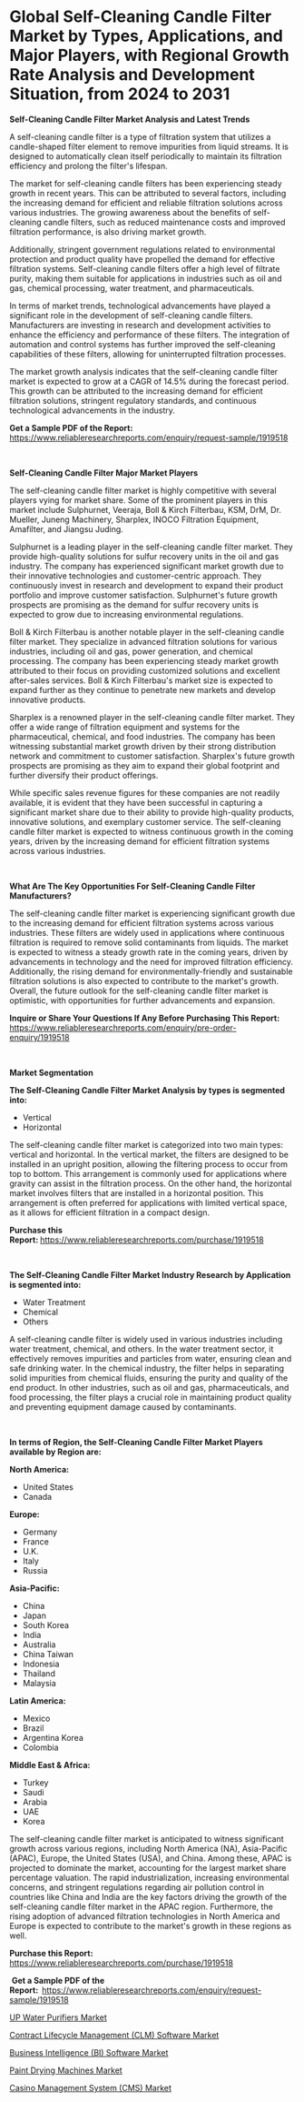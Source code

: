 <p><h1>Global Self-Cleaning Candle Filter Market by Types, Applications, and Major Players, with Regional Growth Rate Analysis and Development Situation, from 2024 to 2031</h1></p><p><strong>Self-Cleaning Candle Filter Market Analysis and Latest Trends</strong></p>
<p><p>A self-cleaning candle filter is a type of filtration system that utilizes a candle-shaped filter element to remove impurities from liquid streams. It is designed to automatically clean itself periodically to maintain its filtration efficiency and prolong the filter's lifespan.</p><p>The market for self-cleaning candle filters has been experiencing steady growth in recent years. This can be attributed to several factors, including the increasing demand for efficient and reliable filtration solutions across various industries. The growing awareness about the benefits of self-cleaning candle filters, such as reduced maintenance costs and improved filtration performance, is also driving market growth.</p><p>Additionally, stringent government regulations related to environmental protection and product quality have propelled the demand for effective filtration systems. Self-cleaning candle filters offer a high level of filtrate purity, making them suitable for applications in industries such as oil and gas, chemical processing, water treatment, and pharmaceuticals.</p><p>In terms of market trends, technological advancements have played a significant role in the development of self-cleaning candle filters. Manufacturers are investing in research and development activities to enhance the efficiency and performance of these filters. The integration of automation and control systems has further improved the self-cleaning capabilities of these filters, allowing for uninterrupted filtration processes.</p><p>The market growth analysis indicates that the self-cleaning candle filter market is expected to grow at a CAGR of 14.5% during the forecast period. This growth can be attributed to the increasing demand for efficient filtration solutions, stringent regulatory standards, and continuous technological advancements in the industry.</p></p>
<p><strong>Get a Sample PDF of the Report:&nbsp;</strong> <a href="https://www.reliableresearchreports.com/enquiry/request-sample/1919518">https://www.reliableresearchreports.com/enquiry/request-sample/1919518</a></p>
<p>&nbsp;</p>
<p><strong>Self-Cleaning Candle Filter Major Market Players</strong></p>
<p><p>The self-cleaning candle filter market is highly competitive with several players vying for market share. Some of the prominent players in this market include Sulphurnet, Veeraja, Boll & Kirch Filterbau, KSM, DrM, Dr. Mueller, Juneng Machinery, Sharplex, INOCO Filtration Equipment, Amafilter, and Jiangsu Juding.</p><p>Sulphurnet is a leading player in the self-cleaning candle filter market. They provide high-quality solutions for sulfur recovery units in the oil and gas industry. The company has experienced significant market growth due to their innovative technologies and customer-centric approach. They continuously invest in research and development to expand their product portfolio and improve customer satisfaction. Sulphurnet's future growth prospects are promising as the demand for sulfur recovery units is expected to grow due to increasing environmental regulations.</p><p>Boll & Kirch Filterbau is another notable player in the self-cleaning candle filter market. They specialize in advanced filtration solutions for various industries, including oil and gas, power generation, and chemical processing. The company has been experiencing steady market growth attributed to their focus on providing customized solutions and excellent after-sales services. Boll & Kirch Filterbau's market size is expected to expand further as they continue to penetrate new markets and develop innovative products.</p><p>Sharplex is a renowned player in the self-cleaning candle filter market. They offer a wide range of filtration equipment and systems for the pharmaceutical, chemical, and food industries. The company has been witnessing substantial market growth driven by their strong distribution network and commitment to customer satisfaction. Sharplex's future growth prospects are promising as they aim to expand their global footprint and further diversify their product offerings.</p><p>While specific sales revenue figures for these companies are not readily available, it is evident that they have been successful in capturing a significant market share due to their ability to provide high-quality products, innovative solutions, and exemplary customer service. The self-cleaning candle filter market is expected to witness continuous growth in the coming years, driven by the increasing demand for efficient filtration systems across various industries.</p></p>
<p>&nbsp;</p>
<p><strong>What Are The Key Opportunities For Self-Cleaning Candle Filter Manufacturers?</strong></p>
<p><p>The self-cleaning candle filter market is experiencing significant growth due to the increasing demand for efficient filtration systems across various industries. These filters are widely used in applications where continuous filtration is required to remove solid contaminants from liquids. The market is expected to witness a steady growth rate in the coming years, driven by advancements in technology and the need for improved filtration efficiency. Additionally, the rising demand for environmentally-friendly and sustainable filtration solutions is also expected to contribute to the market's growth. Overall, the future outlook for the self-cleaning candle filter market is optimistic, with opportunities for further advancements and expansion.</p></p>
<p><strong>Inquire or Share Your Questions If Any Before Purchasing This Report:</strong> <a href="https://www.reliableresearchreports.com/enquiry/pre-order-enquiry/1919518">https://www.reliableresearchreports.com/enquiry/pre-order-enquiry/1919518</a></p>
<p>&nbsp;</p>
<p><strong>Market Segmentation</strong></p>
<p><strong>The Self-Cleaning Candle Filter Market Analysis by types is segmented into:</strong></p>
<p><ul><li>Vertical</li><li>Horizontal</li></ul></p>
<p><p>The self-cleaning candle filter market is categorized into two main types: vertical and horizontal. In the vertical market, the filters are designed to be installed in an upright position, allowing the filtering process to occur from top to bottom. This arrangement is commonly used for applications where gravity can assist in the filtration process. On the other hand, the horizontal market involves filters that are installed in a horizontal position. This arrangement is often preferred for applications with limited vertical space, as it allows for efficient filtration in a compact design.</p></p>
<p><strong>Purchase this Report:&nbsp;</strong><a href="https://www.reliableresearchreports.com/purchase/1919518">https://www.reliableresearchreports.com/purchase/1919518</a></p>
<p>&nbsp;</p>
<p><strong>The Self-Cleaning Candle Filter Market Industry Research by Application is segmented into:</strong></p>
<p><ul><li>Water Treatment</li><li>Chemical</li><li>Others</li></ul></p>
<p><p>A self-cleaning candle filter is widely used in various industries including water treatment, chemical, and others. In the water treatment sector, it effectively removes impurities and particles from water, ensuring clean and safe drinking water. In the chemical industry, the filter helps in separating solid impurities from chemical fluids, ensuring the purity and quality of the end product. In other industries, such as oil and gas, pharmaceuticals, and food processing, the filter plays a crucial role in maintaining product quality and preventing equipment damage caused by contaminants.</p></p>
<p>&nbsp;</p>
<p><strong>In terms of Region, the Self-Cleaning Candle Filter Market Players available by Region are:</strong></p>
<p>
    <p> <strong> North America: </strong>
        <ul>
            <li>United States</li>
            <li>Canada</li>
        </ul>
        </p> 
    <p> <strong> Europe: </strong>
        <ul>
            <li>Germany</li>
            <li>France</li>
            <li>U.K.</li>
            <li>Italy</li>
            <li>Russia</li>
        </ul>
        </p> 
    <p> <strong> Asia-Pacific: </strong>
        <ul>
            <li>China</li>
            <li>Japan</li>
            <li>South Korea</li>
            <li>India</li>
            <li>Australia</li>
            <li>China Taiwan</li>
            <li>Indonesia</li>
            <li>Thailand</li>
            <li>Malaysia</li>
        </ul>
        </p> 
    <p> <strong> Latin America: </strong>
        <ul>
            <li>Mexico</li>
            <li>Brazil</li>
            <li>Argentina Korea</li>
            <li>Colombia</li>
        </ul>
        </p> 
    <p> <strong> Middle East & Africa: </strong>
        <ul>
            <li>Turkey</li>
            <li>Saudi</li>
            <li>Arabia</li>
            <li>UAE</li>
            <li>Korea</li>
        </ul>
    </p>
    </p>
<p><p>The self-cleaning candle filter market is anticipated to witness significant growth across various regions, including North America (NA), Asia-Pacific (APAC), Europe, the United States (USA), and China. Among these, APAC is projected to dominate the market, accounting for the largest market share percentage valuation. The rapid industrialization, increasing environmental concerns, and stringent regulations regarding air pollution control in countries like China and India are the key factors driving the growth of the self-cleaning candle filter market in the APAC region. Furthermore, the rising adoption of advanced filtration technologies in North America and Europe is expected to contribute to the market's growth in these regions as well.</p></p>
<p><strong>Purchase this Report: </strong><a href="https://www.reliableresearchreports.com/purchase/1919518">https://www.reliableresearchreports.com/purchase/1919518</a></p>
<p>&nbsp;<strong>Get a Sample PDF of the Report:&nbsp;&nbsp;</strong><a href="https://www.reliableresearchreports.com/enquiry/request-sample/1919518">https://www.reliableresearchreports.com/enquiry/request-sample/1919518</a></p>
<p><strong></strong></p>
<p><p><a href="https://github.com/Krish2023na/Market-Research-Report-List-2/blob/main/up-water-purifiers-market.md">UP Water Purifiers Market</a></p><p><a href="https://medium.com/@dorinaprifti56/contract-lifecycle-management-clm-software-market-competitive-analysis-market-trends-and-e7d33557e8db">Contract Lifecycle Management (CLM) Software Market</a></p><p><a href="https://medium.com/@dorinaprifti56/business-intelligence-bi-software-market-competitive-analysis-market-trends-and-forecast-to-919ed5afb2fd">Business Intelligence (BI) Software Market</a></p><p><a href="https://github.com/kuntayevaz/Market-Research-Report-List-2/blob/main/paint-drying-machines-market.md">Paint Drying Machines Market</a></p><p><a href="https://medium.com/@dorinaprifti56/casino-management-system-cms-market-analysis-its-cagr-market-segmentation-and-global-industry-750ee60fa459">Casino Management System (CMS) Market</a></p></p>